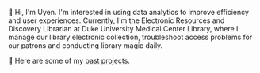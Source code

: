 <meta name="google-site-verification" content="2GARlEY_-KmBD_yOzaNEIWFlYvI71_9AHLgfYvmXxf4" />

👋 Hi, I'm Uyen. I'm interested in using data analytics to improve efficiency and user experiences. Currently, I'm the Electronic Resources and Discovery Librarian at Duke University Medical Center Library, where I manage our library electronic collection, troubleshoot access problems for our patrons and conducting library magic daily. 
<p>💼 Here are some of my <a href = "https://github.com/uyenn2/projects">past projects.</a></p>
